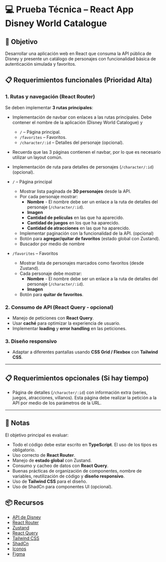 # 💻 Prueba Técnica – React App Disney World Catalogue 
## 🎯 Objetivo
Desarrollar una aplicación web en React que consuma la API pública de Disney y presente un catálogo de personajes con funcionalidad básica de autenticación simulada y favoritos.

## 📋 Requerimientos funcionales (Prioridad Alta)

### 1. Rutas y navegación (React Router)
Se deben implementar **3 rutas principales**:

- Implementación de navbar con enlaces a las rutas principales. Debe contener el nombre de la aplicación (Disney World Catalogue) y
  - `/` – Página principal.
  - `/favorites` – Favoritos.
  - `/character/:id` – Detalles del personaje (opcional).

- Recuerda que las 3 páginas contienen el navbar, por lo que es necesario utilizar un layout común.

- Implementación de ruta para detalles de personajes (`/character/:id`) (opcional).

- `/` – Página principal  
  - Mostrar lista paginada de **30 personajes** desde la API.  
  - Por cada personaje mostrar:  
    - **Nombre** - El nombre debe ser un enlace a la ruta de detalles del personaje (`/character/:id`).
    - **Imagen**  
    - **Cantidad de películas** en las que ha aparecido.
    - **Cantidad de juegos** en los que ha aparecido.
    - **Cantidad de atracciones** en las que ha aparecido.
  - Implementar paginación con la funcionalidad de la API. (opcional)
  - Botón para **agregar/quitar de favoritos** (estado global con Zustand).
  - Buscador por medio de nombre

- `/favorites` – Favoritos  
  - Mostrar lista de personajes marcados como favoritos (desde Zustand).
  - Cada personaje debe mostrar:  
    - **Nombre** - El nombre debe ser un enlace a la ruta de detalles del personaje (`/character/:id`).  
    - **Imagen**  
  - Botón para **quitar de favoritos**.


### 2. Consumo de API (React Query - opcional)
- Manejo de peticiones con **React Query**.
- Usar **caché** para optimizar la experiencia de usuario.
- Implementar **loading** y **error handling** en las peticiones.

### 3. Diseño responsivo
- Adaptar a diferentes pantallas usando **CSS Grid / Flexbox** con **Tailwind CSS**.


---

## 📋 Requerimientos opcionales (Si hay tiempo)

- Página de detalles (`/character/:id`) con información extra (series, juegos, atracciones, villanos). 
Esta página debe realizar la petición a la API por medio de los parámetros de la URL.
---

## 📌 Notas

El objetivo principal es evaluar:

- Todo el código debe estar escrito en **TypeScript**. El uso de los tipos es obligatorio. 
- Uso correcto de **React Router**.
- Manejo de **estado global** con Zustand.
- Consumo y cacheo de datos con **React Query**.
- Buenas prácticas de organización de componentes, nombre de variables, reutilización de código y **diseño responsivo**.
- Uso de **Tailwind CSS** para el diseño.
- Uso de ShadCn para componentes UI (opcional).

## 📦 Recursos

- [API de Disney](https://disneyapi.dev/)
- [React Router](https://reactrouter.com/)
- [Zustand](https://zustand.docs.pmnd.rs/getting-started/introduction)
- [React Query](https://react-query.tanstack.com/)
- [Tailwind CSS](https://tailwindcss.com/)
- [ShadCn](https://ui.shadcn.com/)
- [Iconos](https://lucide.dev/guide/packages/lucide-react)
- [Figma](https://www.figma.com/design/LXNo5Jtw9vChYv9NKaIdXs/Untitled?node-id=0-1&t=XfNP1rVCkS2VwLVP-1)